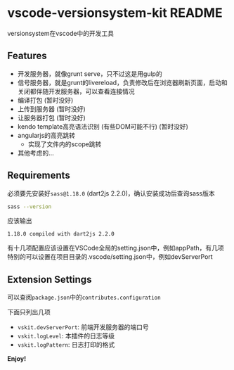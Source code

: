# vscode-versionsystem-kit README

versionsystem在vscode中的开发工具

## Features

- 开发服务器，就像grunt serve，只不过这是用gulp的
- 信号服务器，就是grunt的livereload，负责修改后在浏览器刷新页面，启动和关闭都伴随开发服务器，可以查看连接情况
- 编译打包 (暂时没好)
- 上传到服务器 (暂时没好)
- 让服务器打包 (暂时没好)
- kendo template高亮语法识别 (有些DOM可能不行) (暂时没好)
- angularjs的高亮跳转
    - 实现了文件内的scope跳转
- 其他考虑的...

## Requirements

必须要先安装好`sass@1.18.0` (dart2js 2.2.0)，确认安装成功后查询sass版本
``` bash
sass --version
```
应该输出
``` log
1.18.0 compiled with dart2js 2.2.0
```

有十几项配置应该设置在VSCode全局的setting.json中，例如appPath，有几项特别的可以设置在项目目录的.vscode/setting.json中，例如devServerPort

## Extension Settings

可以查阅`package.json`中的`contributes.configuration`

下面只列出几项

* `vskit.devServerPort`: 前端开发服务器的端口号
* `vskit.logLevel`: 本插件的日志等级
* `vskit.logPattern`: 日志打印的格式

**Enjoy!**
